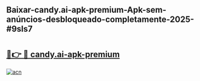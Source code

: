 ## Baixar-candy.ai-apk-premium-Apk-sem-anúncios-desbloqueado-completamente-2025-#9sls7

# <h2><a href="https://ainizakaria.my?title=candy.ai-apk-premium&ref=22M">🔗👉 🔴 candy.ai-apk-premium</a></h2>

[![acn](https://github.com/user-attachments/assets/0f9c940e-d8b0-45ae-aac7-cd30a18b3e1c)](https://ainizakaria.my?title=candy.ai-apk-premium&ref=22M)

